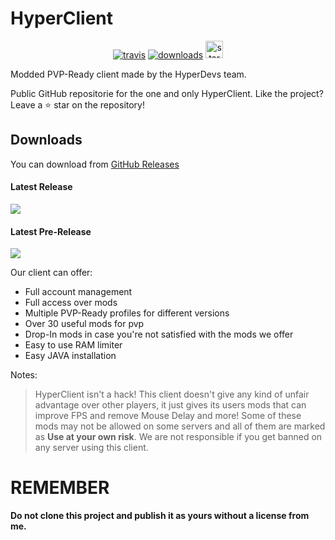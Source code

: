 # HyperClient


[<p align="center"><img src="https://img.shields.io/travis/XBL4Z3R-69/HyperClient.svg?style=for-the-badge" alt="travis">](https://travis-ci.org/XBL4Z3R-69/HyperClient) [<img src="https://img.shields.io/github/downloads/XBL4Z3R-69/HyperClient/total.svg?style=for-the-badge" alt="downloads">](https://github.com/XBL4Z3R-69/HyperClient/releases) <img src="https://forthebadge.com/images/badges/built-with-love.svg" height="28px" alt="stark"></p>


Modded PVP-Ready client made by the HyperDevs team.

Public GitHub repositorie for the one and only HyperClient.
Like the project? Leave a ⭐ star on the repository!

## Downloads

You can download from [GitHub Releases](https://github.com/XBL4Z3R-69/HyperClient/releases)

#### Latest Release

[![](https://img.shields.io/github/release/XBL4Z3R-69/HyperClient.svg?style=flat-square)](https://github.com/XBL4Z3R-69/HyperClient/releases/latest)

#### Latest Pre-Release
[![](https://img.shields.io/github/release/XBL4Z3R-69/HyperClient/all.svg?style=flat-square)](https://github.com/XBL4Z3R-69/HyperClient/releases)

Our client can offer:

* Full account management
* Full access over mods
* Multiple PVP-Ready profiles for different versions
* Over 30 useful mods for pvp
* Drop-In mods in case you're not satisfied with the mods we offer
* Easy to use RAM limiter
* Easy JAVA installation

Notes:

> HyperClient isn't a hack!
> This client doesn't give any kind of unfair advantage over other players, it just gives its users mods that can improve FPS and remove Mouse Delay and more!
> Some of these mods may not be allowed on some servers and all of them are marked as **Use at your own risk**.
> We are not responsible if you get banned on any server using this client.

# REMEMBER
**Do not clone this project and publish it as yours without a license from me.**
